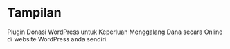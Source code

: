 
# Tampilan

Plugin Donasi WordPress untuk Keperluan Menggalang Dana secara Online di website WordPress anda sendiri.

